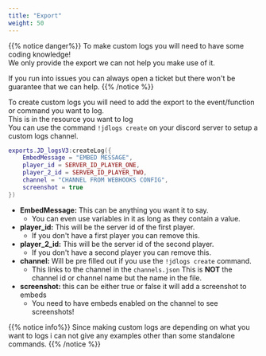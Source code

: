 ```yaml
---
title: "Export"
weight: 50
---
```


{{% notice danger%}}
To make custom logs you will need to have some coding knowledge!  
We only provide the export we can not help you make use of it.  

If you run into issues you can always open a ticket but there won't be guarantee that we can help.
{{% /notice %}}

To create custom logs you will need to add the export to the event/function or command you want to log.  
This is in the resource you want to log  
You can use the command `!jdlogs create` on your discord server to setup a custom logs channel.

```lua
exports.JD_logsV3:createLog({
    EmbedMessage = "EMBED MESSAGE",
    player_id = SERVER_ID_PLAYER_ONE,
    player_2_id = SERVER_ID_PLAYER_TWO,
    channel = "CHANNEL FROM WEBHOOKS CONFIG",
    screenshot = true
})
```

- **EmbedMessage:** This can be anything you want it to say.
  - You can even use variables in it as long as they contain a value.
- **player_id:** This will be the server id of the first player.
  - If you don't have a first player you can remove this.
- **player_2_id:** This will be the server id of the second player.
  - If you don't have a second player you can remove this.
- **channel:** Will be pre filled out if you use the `!jdlogs create` command.
  - This links to the channel in the `channels.json` This is **NOT** the channel id or channel name but the name in the file.
- **screenshot:** this can be either true or false it will add a screenshot to embeds
  - You need to have embeds enabled on the channel to see screenshots!

{{% notice info%}}
Since making custom logs are depending on what you want to logs i can not give any examples other than some standalone commands.
{{% /notice %}}
